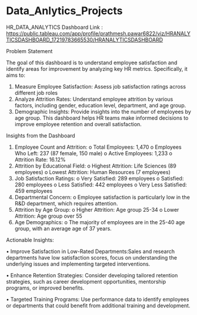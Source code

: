 # Data_Anlytics_Projects

HR_DATA_ANALYTICS
Dashboard Link : https://public.tableau.com/app/profile/prathmesh.pawar6822/viz/HRANALYTICSDASHBOARD_17219783665530/HRANALYTICSDASHBOARD

Problem Statement

The goal of this dashboard is to understand employee satisfaction and identify areas for improvement by analyzing key HR metrics. Specifically, it aims to:
1.	Measure Employee Satisfaction: Assess job satisfaction ratings across different job roles
2.	Analyze Attrition Rates: Understand employee attrition by various factors, including gender, education level, department, and age group.
3.	Demographic Insights: Provide insights into the number of employees by age group.
This dashboard helps HR teams make informed decisions to improve employee retention and overall satisfaction.


Insights from the Dashboard

1.	Employee Count and Attrition:
o	Total Employees: 1,470
o	Employees Who Left: 237 (87 female, 150 male)
o	Active Employees: 1,233
o	Attrition Rate: 16.12%
2.	Attrition by Educational Field:
o	Highest Attrition: Life Sciences (89 employees)
o	Lowest Attrition: Human Resources (7 employees)
3.	Job Satisfaction Ratings:
o	Very Satisfied: 289 employees
o	Satisfied: 280 employees
o	Less Satisfied: 442 employees
o	Very Less Satisfied: 459 employees
4.	Departmental Concern:
o	Employee satisfaction is particularly low in the R&D department, which requires attention.
5.	Attrition by Age Group:
o	Higher Attrition: Age group 25-34
o	Lower Attrition: Age group over 55
6.	Age Demographics:
o	The majority of employees are in the 25-40 age group, with an average age of 37 years.

Actionable Insights:

•	Improve Satisfaction in Low-Rated Departments:Sales and research departments have low satisfaction scores, focus on understanding the underlying issues and implementing targeted interventions.

•	Enhance Retention Strategies: Consider developing tailored retention strategies, such as career development opportunities, mentorship programs, or improved benefits.

•	Targeted Training Programs: Use performance data to identify employees or departments that could benefit from additional training and development.

